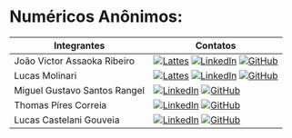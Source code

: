 # Numéricos Anônimos:

| Integrantes | Contatos |
|-|-|
| João Victor Assaoka Ribeiro | [![Lattes](https://shields.io/badge/Lattes-000000?style=for-the-badge&logo=lattes&logoColor=white)](http://lattes.cnpq.br/1720255556289414) [![LinkedIn](https://shields.io/badge/LinkedIn-0077B5?style=for-the-badge&logo=linkedin&logoColor=white)](https://www.linkedin.com/in/assaoka/) [![GitHub](https://shields.io/badge/GitHub-181717?style=for-the-badge&logo=github&logoColor=white)](https://github.com/Assaoka) |
| Lucas Molinari | [![Lattes](https://shields.io/badge/Lattes-000000?style=for-the-badge&logo=lattes&logoColor=white)](http://lattes.cnpq.br/3863110880184485) [![LinkedIn](https://shields.io/badge/LinkedIn-0077B5?style=for-the-badge&logo=linkedin&logoColor=white)](https://www.linkedin.com/in/lucas-molinari-dev/) [![GitHub](https://shields.io/badge/GitHub-181717?style=for-the-badge&logo=github&logoColor=white)](https://github.com/molhinari) |
| Miguel Gustavo Santos Rangel | [![LinkedIn](https://shields.io/badge/LinkedIn-0077B5?style=for-the-badge&logo=linkedin&logoColor=white)]([https://www.linkedin.com/in/assaoka/](https://www.linkedin.com/in/miguel-rangel-534218217/)) [![GitHub](https://shields.io/badge/GitHub-181717?style=for-the-badge&logo=github&logoColor=white)](https://github.com/mr-miguelrangel) |
| Thomas Píres Correia | [![LinkedIn](https://shields.io/badge/LinkedIn-0077B5?style=for-the-badge&logo=linkedin&logoColor=white)]([https://www.linkedin.com/in/assaoka/](https://www.linkedin.com/in/thomas-pires-correia-84ab55226/)) [![GitHub](https://shields.io/badge/GitHub-181717?style=for-the-badge&logo=github&logoColor=white)](https://github.com/Th0m4sma) |
| Lucas Castelani Gouveia | [![LinkedIn](https://shields.io/badge/LinkedIn-0077B5?style=for-the-badge&logo=linkedin&logoColor=white)]([https://www.linkedin.com/in/assaoka/](https://www.linkedin.com/in/lucas-castelani-gouveia-422a8a224/)) [![GitHub](https://shields.io/badge/GitHub-181717?style=for-the-badge&logo=github&logoColor=white)](https://github.com/LucasCG18) |
